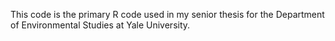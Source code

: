 This code is the primary R code used in my senior thesis for the Department of Environmental Studies at Yale University.
